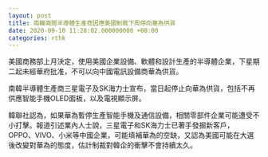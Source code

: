 ```yaml
---
layout: post
title: 南韓兩間半導體生產商因應美國制裁下周停向華為供貨
date: 2020-09-10 11:28:02.000000000 +08:00
categories: rthk
---
```


美國商務部上月決定，使用美國企業設備、軟體和設計生產的半導體企業，下星期二起未經華府批准，不可以向中國電訊設備商華為供貨。

南韓半導體生產商三星電子及SK海力士宣布，當日起停止向華為供貨，包括不再供應智能手機OLED面板，以及電視顯示屏。

韓聯社認為，如果華為暫停生產智能手機及通信設備，相關零部件企業可能遭受不小打擊。報道引述業內人士說，三星電子和SK海力士已著手發掘新客戶，OPPO、VIVO、小米等中國企業，可能填補華為的空缺，又認為美國可能在大選後改變對華為的態度，估計制裁對韓企的衝擊不會持續太久。
